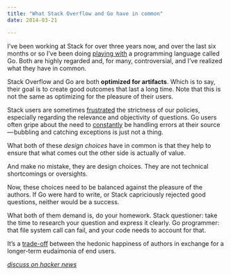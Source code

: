 ```yaml
---
title: "What Stack Overflow and Go have in common"
date: 2014-03-21

---
```


I’ve been working at Stack for over three years now, and over the last six months or so I’ve been doing [playing with](http://clipperhouse.github.io/gen/) a programming language called Go. Both are highly regarded and, for many, controversial, and I’ve realized what they have in common.

Stack Overflow and Go are both **optimized for artifacts**. Which is to say, their goal is to create good outcomes that last a long time. Note that this is not the same as optimizing for the pleasure of their users.

Stack users are sometimes [frustrated](https://twitter.com/search?q=stackoverflow%20useful%20closed&amp;src=typd) the strictness of our policies, especially regarding the relevance and objectivity of questions. Go users often gripe about the need to [constantly](https://groups.google.com/forum/#!topic/golang-nuts/5V2XPWksny8) be handling errors at their source — bubbling and catching exceptions is just not a thing.

What both of these _design choices_ have in common is that they help to ensure that what comes out the other side is actually of value.

And make no mistake, they are design choices. They are not technical shortcomings or oversights.

Now, these choices need to be balanced against the pleasure of the authors. If Go were hard to write, or Stack capriciously rejected good questions, neither would be a success.

What both of them demand is, do your homework. Stack questioner: take the time to research your question and express it clearly. Go programmer: that file system call can fail, and your code needs to account for that.

It’s a [trade-off](http://www.natureworldnews.com/articles/3242/20130730/human-body-distinguishes-between-hedonic-eudaimonic-happiness-molecular-level.htm) between the hedonic happiness of authors in exchange for a longer-term eudaimonia of end users.

[_discuss on hacker news_](https://news.ycombinator.com/item?id=7442811)
